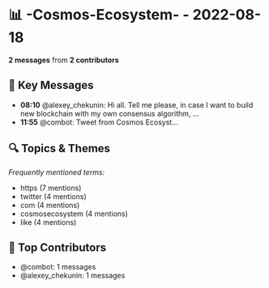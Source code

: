 # 📊 -Cosmos-Ecosystem- - 2022-08-18
**2 messages** from **2 contributors**

## 💬 Key Messages
- **08:10** @alexey_chekunin: Hi all. 
Tell me please, in case I want to build new blockchain with my own consensus algorithm, ...
- **11:55** @combot: [‌‌‌‌‎⁠](https://twitter.com/CosmosEcosystem/status/1560234019056492545)Tweet from Cosmos Ecosyst...

## 🔍 Topics & Themes
*Frequently mentioned terms:*
- https (7 mentions)
- twitter (4 mentions)
- com (4 mentions)
- cosmosecosystem (4 mentions)
- like (4 mentions)

## 👥 Top Contributors
- @combot: 1 messages
- @alexey_chekunin: 1 messages